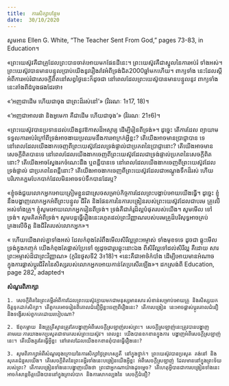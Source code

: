 ```yaml
---
title:  ការសិក្សាបន្ថែម
date:  30/10/2020
---
```


សូមអាន Ellen G. White, “The Teacher Sent From God,” pages 73-83, in Education។

«ព្រះយេស៊ូវគឺជាគ្រូដែលព្រះបានចាត់អោយមកផែនដីនេះ។ ព្រះយេស៊ូវគឺជាស្នូលនៃការអប់រំ ទាំងអស់។ ព្រះយេស៊ូវបានមានបន្ទូលប្រាប់យើងនូវរឿងរ៉ាវអំពីទ្រង់ជិត2000ឆ្នាំមកហើយ។ ពាក្យទាំង នេះដែលស្តីអំពីការអប់រំជាសេចក្តីពិតនៅសព្វថ្ងៃនេះក៏ដូចជា នៅពេលដែលព្រះយេស៊ូបានមានបន្ទូលនូវ ពាក្យទាំងនេះតាំងពីដំបូងផងដែរថា៖

«‘អញជាដើម ហើយជាចុង ជាព្រះដ៏រស់នៅ’» (វិវរណៈ 1៖17, 18)។

«‘អញជាអាលផា និងអូមេកា គឺជាដើម ហើយជាចុង’» (វិវរណៈ 21៖6)។

«ព្រះយេស៊ូវបានប្រទានដល់យើងនូវឱកាសដ៏អស្ចារ្យ ដើម្បីរៀនពីទ្រង់»។ ដូច្នេះ តើការដែល ព្យាយាមទទួលការអប់រំក្រៅពីទ្រង់អាចងាយប្រឈមនឹងការអាក្រក់អ្វីខ្លះ? តើយើងអាចមានប្រាជ្ញាបាន ទេ នៅពេលដែលយើងងាកចេញពីព្រះយេស៊ូវដែលទ្រង់ផ្ទាល់ជាប្រភពនៃប្រាជ្ញានោះ? តើយើងអាចមាន សេចក្តីពិតបានទេ នៅពេលដែលយើងងាកចេញពីព្រះយេស៊ូវដែលជាទ្រង់ផ្ទាល់ប្រភពនៃសេចក្តីពិតនោះ? តើយើងអាចស្វែងរកចំណេះដឹង ឬពន្លឺបានទេ នៅពេលដែលយើងងាកចេញពីព្រះយេស៊ូវដែលទ្រង់ផ្ទាល់ ជាប្រភពនៃពន្លឺនោះ? តើយើងអាចងាកចេញពីព្រះយេស៊ូវដែលជាអណ្តូងទឹកដ៏រស់ ហើយបរិភោគក្អមបែកបាក់ដែលមិនអាចទប់ទឹកបានដែរឬ?

«ខ្ញុំចង់ជួយលោកអ្នកអោយត្រៀមខ្លួនជាស្រេចសម្រាប់កិច្ចការដែលព្រះបង្គាប់អោយយើងធ្វើ។ ដូច្នេះ ខ្ញុំនឹងបង្ហាញលោកអ្នកអំពីព្រះបន្ទូល ជីវិត និងផែនការនៃការបង្រៀនរបស់ព្រះយេស៊ូវដែលជាបរម គ្រូលើអស់ទាំងគ្រូ។ ខ្ញុំសូមអោយលោកអ្នករៀនពីទ្រង់។ ទ្រង់គឺជាគំរូដ៏ល្អបំផុតរបស់យើង។ សូមមើល ទៅទ្រង់។ សូមគិតអំពីទ្រង់។ សូមបន្តធ្វើរឿងនេះរហូតដល់ព្រះវិញ្ញាណរបស់បរមគ្រូដ៏បរិសុទ្ធអាចគ្រប់ គ្រងលើចិត្ត និងជីវិតរបស់លោកអ្នក»។

« ហើយយើងរាល់គ្នាទាំងអស់ ដែលកំពុងតែរំពឹងមើលសិរីល្អព្រះអម្ចាស់ ទាំងមុខទទេ ដូចជា ឆ្លុះមើលទ្រង់ក្នុងកញ្ចក់ យើងកំពុងតែផ្លាស់ប្រែទៅ ឲ្យដូចជារូបឆ្លុះនោះឯង ពីសិរីល្អទៅដល់សិរីល្អ គឺដោយ សារព្រះអម្ចាស់ដ៏ជាព្រះវិញ្ញាណ» (កូរិនថូសទី2 3៖18)។ «នេះគឺជាអាថ៌កំបាំង ដើម្បីអោយមានអំណាច ក្នុងការផ្លាស់ប្តូរជីវិតនៃសិស្សរបស់លោកអ្នកអោយកាន់តែប្រសើរឡើង»។ ដកស្រង់ពី Education, page 282, adapted។

**សំណួរពិភាក្សា**

`1. សេចក្តីពិតនៃព្រះគម្ពីរអំពីការដែលព្រះយេស៊ូវក្លាយមកជាមនុស្សមានសារៈសំខាន់សម្រាប់អោយគ្រូ និងសិស្សយកចិត្តទុកដាក់សិក្សា។ តើពួកគេអាចរៀនពីគោលជំនឿអ្វីខ្លះចេញពីរឿងនេះ? តើការបង្រៀន នេះអាចផ្លាស់ប្តូរគោលជំនឿ និងទង្វើរបស់ពួកគេដោយរបៀបណា?`

`2. ឪពុកម្តាយ និងគ្រូគ្រីស្ទានត្រូវតែបង្ហាញអំពីសេចក្តីស្រឡាញ់របស់ព្រះ។ សេចក្តីស្រឡាញ់នេះត្រូវបានបង្ហាញតាមរយៈការយាងមកប្រសូតជាទារករបស់ព្រះយេស៊ូវ។ ពេលខ្លះ យើងបានខកខានក្នុងការ បង្ហាញអំពីសេចក្តីស្រឡាញ់នេះ។ តើយើងគួរតែធ្វើអ្វីខ្លះ នៅពេលដែលយើងខកខានពុំបានធ្វើរឿងនេះ?`

`3. សូមពិភាក្សាអំពីសំណួរចុងក្រោយនៃការសិក្សាថ្ងៃព្រហស្បតិ៍ នៅក្នុងថ្នាក់។ ព្រះយេស៊ូវបានប្រសូត គង់នៅ និងសុគតជំនួសយើង។ តើសេចក្តីពិតនៃព្រះគម្ពីរទាំងនេះបង្រៀនយើងអ្វីខ្លះ អំពីសេចក្តីស្រឡាញ់ ដែលមាននៅក្នុងព្រះទ័យរបស់ព្រះ? តើការបង្រៀនទាំងនេះបង្ហាញយើងថា ព្រះជាអ្នកណាយ៉ាងដូចម្តេច? តើហេតុអ្វីបានជាការបង្រៀនទាំងនេះអាចកំសាន្តចិត្តយើងបាននៅក្នុងគ្រាលំបាក និងការសាកល្បងនៃ សេចក្តីជំនឿ?`